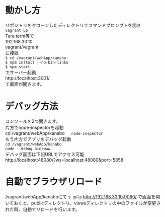 動かし方
=======
リポジトリをクローンしたディレクトリでコマンドプロンプトを開き  
`vagrant up`  
Tera term等で  
192.168.33.10  
vagrant/vagrant  
に接続  
`$ cd /vagrant/webApp/kanabo`  
`$ npm install --no-bin-links`  
`$ npm start`  
でサーバー起動  
http://localhost:3001/  
で画面が開きます。  

デバッグ方法
========
コンソールを2つ開きます。  
片方でnode-inspectorを起動  
cd /vagrant/webApp/kanabo`  
node-inspector`  
もう片方でアプリをデバッグ起動  
`cd /vagrant/webApp/kanabo`  
`node --debug bin/www`  
デバッグ画面は下記URLでアクセス可能  
http://localhost:48080/?ws=localhost:48080&port=5858  

自動でブラウザリロード
========
/vagrant/webApp/kanaboにて
`$ gulp`
http://192.168.33.10:9080/
で画面を開いておくと、publicディレクトリ、viewsディレクトリの中のファイルが変更された時、自動でリロードを行います。
